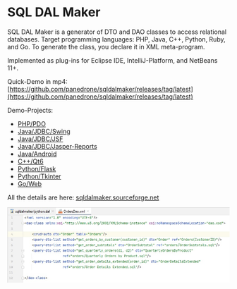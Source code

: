 # SQL DAL Maker
SQL DAL Maker is a generator of DTO and DAO classes to access relational databases. Target programming languages: PHP, Java, C++, Python, Ruby, and Go. To generate the class, you declare it in XML meta-program.

Implemented as plug-ins for Eclipse IDE, IntelliJ-Platform, and NetBeans 11+.

Quick-Demo in mp4: [https://github.com/panedrone/sqldalmaker/releases/tag/latest](https://github.com/panedrone/sqldalmaker/releases/tag/latest)

Demo-Projects:
* [PHP/PDO](https://github.com/panedrone/sdm.demo.php.sqlite3.todolist)
* [Java/JDBC/Swing](https://github.com/panedrone/sdm_demo_swing_thesaurus)
* [Java/JDBC/JSF](https://github.com/panedrone/sdm.demo.jsf.sqlite3.todolist)
* [Java/JDBC/Jasper-Reports](https://github.com/panedrone/sdm_demo_jasper_reports_northwindEF)
* [Java/Android](https://github.com/panedrone/sdm.demo.android.sqlite3.thesaurus)
* [C++/Qt6](https://github.com/panedrone/sdm_demo_qt6_thesaurus)
* [Python/Flask](https://github.com/panedrone/sdm.demo.python.flask.todolist)
* [Python/Tkinter](https://github.com/panedrone/sdm.demo.python.tkinter.sqlite3.github-stat)
* [Go/Web](https://github.com/panedrone/sdm.demo.go.sqlite3.todolist)

All the details are here: [sqldalmaker.sourceforge.net](sqldalmaker.sourceforge.net)

![SQL DAL Maker](sqldalmaker-idea.png)
